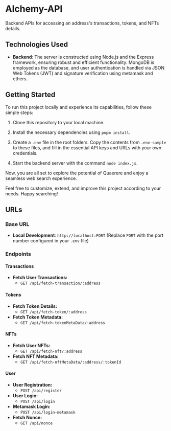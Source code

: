 # Alchemy-API
Backend APIs for accessing an address's transactions, tokens, and NFTs details.

## Technologies Used

- **Backend**: The server is constructed using Node.js and the Express framework, ensuring robust and efficient functionality. MongoDB is employed as the database, and user authentication is handled via JSON Web Tokens (JWT) and signature verification using metamask and ethers.

## Getting Started

To run this project locally and experience its capabilities, follow these simple steps:

1. Clone this repository to your local machine.

2. Install the necessary dependencies using `pnpm install`.

4. Create a `.env` file in the root folders. Copy the contents from `.env-sample` to these files, and fill in the essential API keys and URLs with your own credentials.

5. Start the backend server with the command `node index.js`.

Now, you are all set to explore the potential of Quaerere and enjoy a seamless web search experience.

Feel free to customize, extend, and improve this project according to your needs. Happy searching!

## URLs

### Base URL
- **Local Development**: `http://localhost:PORT` (Replace `PORT` with the port number configured in your `.env` file)

### Endpoints

#### Transactions
- **Fetch User Transactions:**
  - `GET /api/fetch-transaction/:address`

#### Tokens
- **Fetch Token Details:**
  - `GET /api/fetch-token/:address`
- **Fetch Token Metadata:**
  - `GET /api/fetch-tokenMetaData/:address`

#### NFTs
- **Fetch User NFTs:**
  - `GET /api/fetch-nft/:address`
- **Fetch NFT Metadata:**
  - `GET /api/fetch-nftMetaData/:address/:tokenId`

#### User
- **User Registration:**
  - `POST /api/register`
- **User Login:**
  - `POST /api/login`
- **Metamask Login:**
  - `POST /api/login-metamask`
- **Fetch Nonce:**
  - `GET /api/nonce`


